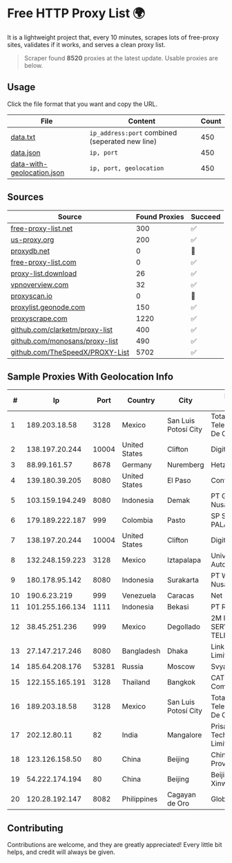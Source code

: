 
# Free HTTP Proxy List 🌍

It is a lightweight project that, every 10 minutes, scrapes lots of free-proxy sites, validates if it works, and serves a clean proxy list.


> Scraper found **8520** proxies at the latest update. Usable proxies are below.

## Usage

Click the file format that you want and copy the URL.


|File|Content|Count|
|----|-------|-----|
|[data.txt](https://raw.githubusercontent.com/themiralay/Proxy-List-World/master/data.txt)|`ip_address:port` combined (seperated new line)|450|
|[data.json](https://raw.githubusercontent.com/themiralay/Proxy-List-World/master/data.json)|`ip, port`|450|
|[data-with-geolocation.json](https://raw.githubusercontent.com/themiralay/Proxy-List-World/master/data-with-geolocation.json)|`ip, port, geolocation`|450|

## Sources

|Source|Found Proxies|Succeed|
|------|-------------|-------|
|[free-proxy-list.net](https://free-proxy-list.net)|300|✅|
|[us-proxy.org](https://www.us-proxy.org)|200|✅|
|[proxydb.net](http://proxydb.net)|0|🚫|
|[free-proxy-list.com](https://free-proxy-list.com/?page=&port=&type%5B%5D=http&type%5B%5D=https&up_time=0&search=Search)|0|✅|
|[proxy-list.download](https://www.proxy-list.download/HTTP)|26|✅|
|[vpnoverview.com](https://vpnoverview.com/privacy/anonymous-browsing/free-proxy-servers)|32|✅|
|[proxyscan.io](https://www.proxyscan.io)|0|🚫|
|[proxylist.geonode.com](https://proxylist.geonode.com/api/proxy-list?limit=300&page=1&sort_by=lastChecked&sort_type=desc&protocols=http,https)|150|✅|
|[proxyscrape.com](https://api.proxyscrape.com/v2/?request=displayproxies&protocol=http&timeout=10000&country=all&ssl=all&anonymity=all)|1220|✅|
|[github.com/clarketm/proxy-list](https://raw.githubusercontent.com/clarketm/proxy-list/master/proxy-list-raw.txt)|400|✅|
|[github.com/monosans/proxy-list](https://raw.githubusercontent.com/monosans/proxy-list/main/proxies/http.txt)|490|✅|
|[github.com/TheSpeedX/PROXY-List](https://raw.githubusercontent.com/TheSpeedX/PROXY-List/master/http.txt)|5702|✅|


## Sample Proxies With Geolocation Info

|#|Ip|Port|Country|City|Internet Service Provider|
|-|--|----|-------|----|-------------------------|
|1|189.203.18.58|3128|Mexico|San Luis Potosí City|Total Play Telecomunicaciones SA De CV|
|2|138.197.20.244|10004|United States|Clifton|DigitalOcean, LLC|
|3|88.99.161.57|8678|Germany|Nuremberg|Hetzner Online GmbH|
|4|139.180.39.205|8080|United States|El Paso|Conterra|
|5|103.159.194.249|8080|Indonesia|Demak|PT Giga Digital Nusantara|
|6|179.189.222.187|999|Colombia|Pasto|SP SISTEMAS PALACIOS LTDA|
|7|138.197.20.244|10004|United States|Clifton|DigitalOcean, LLC|
|8|132.248.159.223|3128|Mexico|Iztapalapa|Universidad Nacional Autonoma de Mexico|
|9|180.178.95.142|8080|Indonesia|Surakarta|PT Widya Intersat Nusantara|
|10|190.6.23.219|999|Venezuela|Caracas|Net Uno|
|11|101.255.166.134|1111|Indonesia|Bekasi|PT Remala Abadi|
|12|38.45.251.236|999|Mexico|Degollado|2M INGENIERIA Y SERVICIOS EN TELECOMUNICACIONES|
|13|27.147.217.246|8080|Bangladesh|Dhaka|Link3 Technologies Limited|
|14|185.64.208.176|53281|Russia|Moscow|Svyazist LLC|
|15|122.155.165.191|3128|Thailand|Bangkok|CAT Telecom Public Company Limited|
|16|189.203.18.58|3128|Mexico|San Luis Potosí City|Total Play Telecomunicaciones SA De CV|
|17|202.12.80.11|82|India|Mangalore|Prisac Aviation Technologies Private Limited|
|18|123.126.158.50|80|China|Beijing|China Unicom Beijing Province Network|
|19|54.222.174.194|80|China|Beijing|Beijing Guanghuan Xinwang Digital|
|20|120.28.192.147|8082|Philippines|Cagayan de Oro|Globe Telecom|



## Contributing

Contributions are welcome, and they are greatly appreciated! Every
little bit helps, and credit will always be given.

